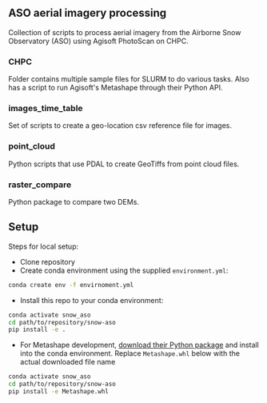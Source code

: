## ASO aerial imagery processing

Collection of scripts to process aerial imagery from the Airborne Snow 
Observatory (ASO) using Agisoft PhotoScan on CHPC. 

### CHPC

Folder contains multiple sample files for SLURM to do various tasks.
Also has a script to run Agisoft's Metashape through their Python API.

### images_time_table

Set of scripts to create a geo-location csv reference file for images. 

### point_cloud

Python scripts that use PDAL to create GeoTiffs from point cloud files.

### raster_compare

Python package to compare two DEMs.

## Setup

Steps for local setup:
* Clone repository
* Create conda environment using the supplied `environment.yml`:
```bash
conda create env -f envirnoment.yml
```
* Install this repo to your conda environment:
```bash
conda activate snow_aso
cd path/to/repository/snow-aso
pip install -e .
```
* For Metashape development, [download their Python package](https://www.agisoft.com/downloads/installer/)
and install into the conda environment. Replace `Metashape.whl` below with the actual downloaded file name 
```bash
conda activate snow_aso
cd path/to/repository/snow-aso
pip install -e Metashape.whl
```
